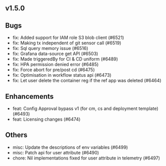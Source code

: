 ## v1.5.0

## Bugs
- fix: Added support for IAM role S3 blob client (#6521)
- fix: Making tx independent of git sensor call (#6519)
- fix: Sql query memory issue (#6516)
- fix: Grafana data-source get API (#6503)
- fix: Made triggeredBy for CI & CD uniform (#6489)
- fix: HPA permission denied error (#6485)
- fix: Force abort for pre/post cd  (#6475)
- fix: Optimisation in workflow status api (#6473)
- fix: Let user delete the container reg if the ref app was deleted (#6464)
## Enhancements
- feat: Config Approval bypass v1 (for cm, cs and deployment template) (#6493)
- feat: Licensing changes (#6474)
## Others
- misc: Update the descriptions of env variables (#6499)
- misc: Patch api for user attribute (#6490)
- chore: Nil implementations fixed for user attribute in telemetry (#6497)


